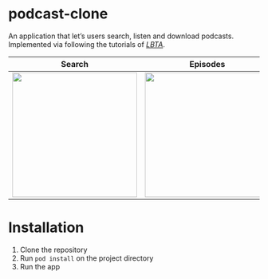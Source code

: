 # podcast-clone

An application that let’s users  search, listen and download podcasts. Implemented via following the tutorials of *[LBTA](https://www.letsbuildthatapp.com/)*.

| Search      | Episodes    | Detail      | Favorite    | Detail      | Download    |
|-------------|-------------|-------------|-------------|-------------| -------------|
| <img src="https://github.com/medihakarakus/podcast-clone/assets/134655943/354296a8-861d-4a77-b076-bb86eb297234" width=250/> | <img src="https://github.com/medihakarakus/podcast-clone/assets/134655943/84c81c91-4281-444e-8441-d39af9b4c0cc" width=250/> | <img src="https://github.com/medihakarakus/podcast-clone/assets/134655943/ca7e6022-b18a-4881-88ac-513aa6a6651e" width=250/> | <img src="https://github.com/medihakarakus/podcast-clone/assets/134655943/ba741fa8-d760-4e75-9771-4a613b7aea43" width=250/> | <img src="https://github.com/medihakarakus/podcast-clone/assets/134655943/430b9cc0-9c8c-4bad-8743-5cea3959fcef" width=250/> | <img src="https://github.com/medihakarakus/podcast-clone/assets/134655943/a224fbdf-1c45-445c-918d-6788b245248a" width=250/> |


# Installation


1. Clone the repository 
2. Run `pod install` on the project directory
3. Run the app
